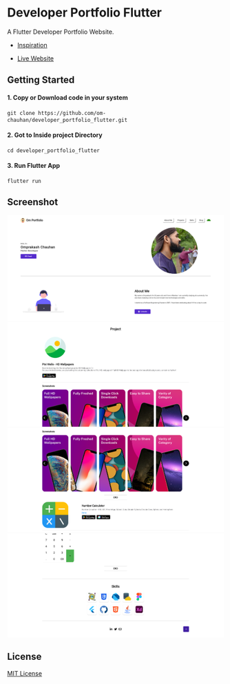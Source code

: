 # Developer Portfolio Flutter

A Flutter Developer Portfolio Website.

- [Inspiration](https://www.behance.net/gallery/124943121/Portfolio?tracking_source=search_projects%7Cportfolio%20designer&)

- [Live Website](https://www.om-chauhan.co.in)

## Getting Started

#### 1. Copy or Download code in your system

```
git clone https://github.com/om-chauhan/developer_portfolio_flutter.git
```

#### 2. Got to Inside project Directory

```
cd developer_portfolio_flutter
```

#### 3. Run Flutter App

```
flutter run
```

## Screenshot

![Screen 1](/screenshot/Portfolio-1.png) ![Screen 2](/screenshot/Portfolio-2.png)
![Screen 3](/screenshot/Portfolio-3.png) ![Screen 4](/screenshot/Portfolio-4.png)

## License

[MIT License](https://github.com/om-chauhan/developer_portfolio_flutter/blob/master/LICENSE)
